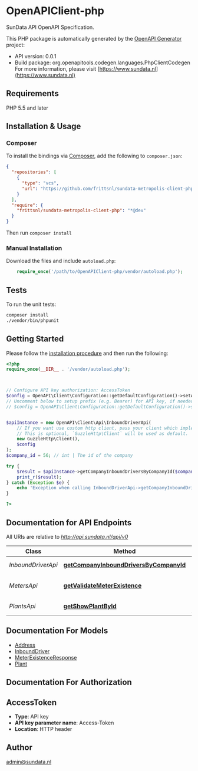 # OpenAPIClient-php

SunData API OpenAPI Specification.

This PHP package is automatically generated by the [OpenAPI Generator](https://openapi-generator.tech) project:

- API version: 0.0.1
- Build package: org.openapitools.codegen.languages.PhpClientCodegen
For more information, please visit [https://www.sundata.nl](https://www.sundata.nl)

## Requirements

PHP 5.5 and later

## Installation & Usage

### Composer

To install the bindings via [Composer](http://getcomposer.org/), add the following to `composer.json`:

```json
{
  "repositories": [
    {
      "type": "vcs",
      "url": "https://github.com/frittsnl/sundata-metropolis-client-php.git"
    }
  ],
  "require": {
    "frittsnl/sundata-metropolis-client-php": "*@dev"
  }
}
```

Then run `composer install`

### Manual Installation

Download the files and include `autoload.php`:

```php
    require_once('/path/to/OpenAPIClient-php/vendor/autoload.php');
```

## Tests

To run the unit tests:

```bash
composer install
./vendor/bin/phpunit
```

## Getting Started

Please follow the [installation procedure](#installation--usage) and then run the following:

```php
<?php
require_once(__DIR__ . '/vendor/autoload.php');



// Configure API key authorization: AccessToken
$config = OpenAPI\Client\Configuration::getDefaultConfiguration()->setApiKey('Access-Token', 'YOUR_API_KEY');
// Uncomment below to setup prefix (e.g. Bearer) for API key, if needed
// $config = OpenAPI\Client\Configuration::getDefaultConfiguration()->setApiKeyPrefix('Access-Token', 'Bearer');


$apiInstance = new OpenAPI\Client\Api\InboundDriverApi(
    // If you want use custom http client, pass your client which implements `GuzzleHttp\ClientInterface`.
    // This is optional, `GuzzleHttp\Client` will be used as default.
    new GuzzleHttp\Client(),
    $config
);
$company_id = 56; // int | The id of the company

try {
    $result = $apiInstance->getCompanyInboundDriversByCompanyId($company_id);
    print_r($result);
} catch (Exception $e) {
    echo 'Exception when calling InboundDriverApi->getCompanyInboundDriversByCompanyId: ', $e->getMessage(), PHP_EOL;
}

?>
```

## Documentation for API Endpoints

All URIs are relative to *http://api.sundata.nl/api/v0*

Class | Method | HTTP request | Description
------------ | ------------- | ------------- | -------------
*InboundDriverApi* | [**getCompanyInboundDriversByCompanyId**](docs/Api/InboundDriverApi.md#getcompanyinbounddriversbycompanyid) | **GET** /companies/{company_id}/inbound-drivers | Get Company Inbound Drivers
*MetersApi* | [**getValidateMeterExistence**](docs/Api/MetersApi.md#getvalidatemeterexistence) | **GET** /utilities/validate/meter-existence | Validate whether a reference_identifier is valid.
*PlantsApi* | [**getShowPlantById**](docs/Api/PlantsApi.md#getshowplantbyid) | **GET** /companies/{company_id}/plants/{plant_id} | Plant details


## Documentation For Models

 - [Address](docs/Model/Address.md)
 - [InboundDriver](docs/Model/InboundDriver.md)
 - [MeterExistenceResponse](docs/Model/MeterExistenceResponse.md)
 - [Plant](docs/Model/Plant.md)


## Documentation For Authorization



## AccessToken


- **Type**: API key
- **API key parameter name**: Access-Token
- **Location**: HTTP header



## Author

admin@sundata.nl

